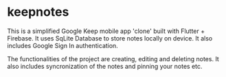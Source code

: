 # keepnotes

This is a simplified Google Keep mobile app 'clone' built with Flutter + Firebase. It uses SqLite Database to store notes locally on device. It also includes Google Sign In authentication.

The functionalities of the project are creating, editing and deleting notes. It also includes syncronization of the notes and pinning your notes etc.
